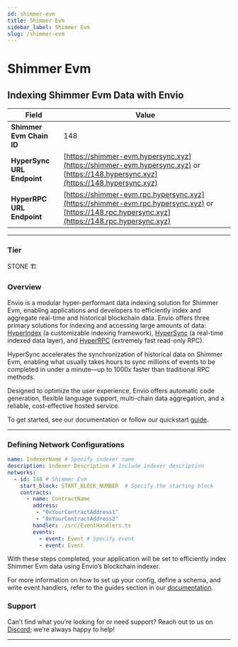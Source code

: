 ```yaml
---
id: shimmer-evm
title: Shimmer Evm
sidebar_label: Shimmer Evm
slug: /shimmer-evm
---
```


# Shimmer Evm

## Indexing Shimmer Evm Data with Envio

| **Field**                     | **Value**                                                                                          |
|-------------------------------|----------------------------------------------------------------------------------------------------|
| **Shimmer Evm Chain ID**     | 148                                                                                            |
| **HyperSync URL Endpoint**    | [https://shimmer-evm.hypersync.xyz](https://shimmer-evm.hypersync.xyz) or [https://148.hypersync.xyz](https://148.hypersync.xyz) |
| **HyperRPC URL Endpoint**     | [https://shimmer-evm.rpc.hypersync.xyz](https://shimmer-evm.rpc.hypersync.xyz) or [https://148.rpc.hypersync.xyz](https://148.rpc.hypersync.xyz) |

---

### Tier

STONE 🏗️

### Overview

Envio is a modular hyper-performant data indexing solution for Shimmer Evm, enabling applications and developers to efficiently index and aggregate real-time and historical blockchain data. Envio offers three primary solutions for indexing and accessing large amounts of data: [HyperIndex](/docs/HyperIndex/overview) (a customizable indexing framework), [HyperSync](/docs/HyperSync/overview) (a real-time indexed data layer), and [HyperRPC](/docs/HyperSync/overview-hyperrpc) (extremely fast read-only RPC).

HyperSync accelerates the synchronization of historical data on Shimmer Evm, enabling what usually takes hours to sync millions of events to be completed in under a minute—up to 1000x faster than traditional RPC methods.

Designed to optimize the user experience, Envio offers automatic code generation, flexible language support, multi-chain data aggregation, and a reliable, cost-effective hosted service.

To get started, see our documentation or follow our quickstart [guide](/docs/HyperIndex/contract-import).

---

### Defining Network Configurations

```yaml
name: IndexerName # Specify indexer name
description: Indexer Description # Include indexer description
networks:
  - id: 148 # Shimmer Evm  
    start_block: START_BLOCK_NUMBER  # Specify the starting block
    contracts:
      - name: ContractName
        address:
         - "0xYourContractAddress1"
         - "0xYourContractAddress2"
        handler: ./src/EventHandlers.ts
        events:
          - event: Event # Specify event
          - event: Event
```

With these steps completed, your application will be set to efficiently index Shimmer Evm data using Envio’s blockchain indexer.

For more information on how to set up your config, define a schema, and write event handlers, refer to the guides section in our [documentation](/docs/HyperIndex/configuration-file).

### Support

Can’t find what you’re looking for or need support? Reach out to us on [Discord](https://discord.com/invite/Q9qt8gZ2fX); we’re always happy to help!

---
